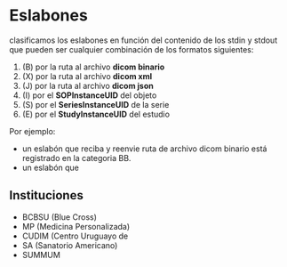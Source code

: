 # Eslabones

clasificamos los eslabones en función del contenido de los stdin y stdout que pueden ser cualquier combinación de los formatos siguientes:

1) (B) por la ruta al archivo **dicom binario**
2) (X) por la ruta al archivo **dicom xml**
3) (J) por la ruta al archivo **dicom json**
4) (I) por el **SOPInstanceUID** del objeto
5) (S) por el **SeriesInstanceUID** de la serie
6) (E) por el **StudyInstanceUID** del estudio

Por ejemplo: 
- un eslabón que reciba y reenvie ruta de archivo dicom binario está registrado en la categoria BB.
- un eslabón que 

## Instituciones

- BCBSU (Blue Cross)
- MP (Medicina Personalizada)
- CUDIM (Centro Uruguayo de 
- SA (Sanatorio Americano)
- SUMMUM



